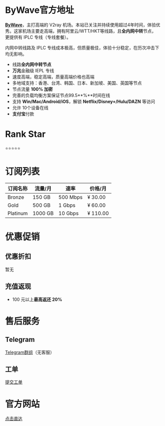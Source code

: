# ByWave官方地址

[**ByWave**](https://user.by.ltd/aff.php?aff=15543)，主打高端的 V2ray 机场。本站已关注并持续使用超过4年时间，体验优秀。这家机场主要走高端，拥有阿里云/WTT/HKT等线路，且**全内网中转**节点，更提供有 IPLC 专线（专线套餐）。

内网中转线路及 IPLC 专线成本极高，但质量极佳，体验十分稳定，在历次冲击下均无影响。

- 线路**全内网中转节点**
- **万兆**金融级 IEPL 专线
- 速度高端，稳定高端，质量高端价格也高端
- 多地域支持：香港、台湾、韩国、日本、新加坡、美国、英国等节点
- 节点流量 **100% 加密**
- 完善的负载均衡方案保证节点99.5**%**时间在线
- 支持 **Win/Mac/Android/iOS**，解锁 **Netflix/Disney+/Hulu/DAZN** 等访问
- 允许 10个设备在线
- **支付宝**付款

# Rank Star

⭐⭐⭐⭐⭐

# **订阅列表**

| 订阅名称 | 流量/月 | 速率 | 价格/月 |
| --- | --- | --- | --- |
| Bronze | 150 GB | 500 Mbps | ¥ 30.00 |
| Gold | 500 GB | 1 Gbps | ¥ 60.00 |
| Platinum | 1000 GB | 10 Gbps | ¥ 110.00 |

# **优惠促销**

## **优惠折扣**

暂无

## **充值返现**

- 100 元以上**最高返还 20%**

# **售后服务**

## **Telegram**

[Telegram群组](https://t.me/bywavegogo)（无客服）

## **工单**

[提交工单](https://user.by.ltd/submitticket.php)

# **官方网站**

[点击直达](https://user.by.ltd/aff.php?aff=15543)
